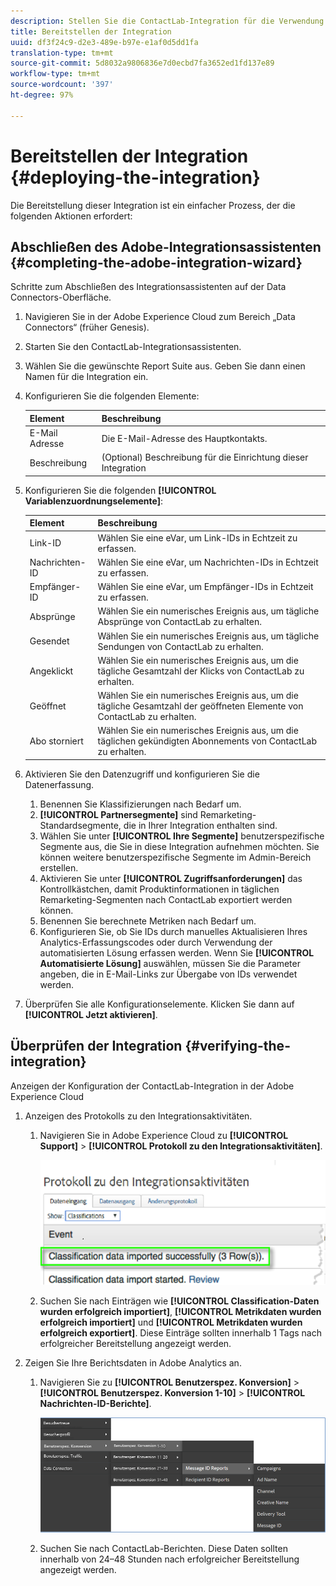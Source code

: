 ```yaml
---
description: Stellen Sie die ContactLab-Integration für die Verwendung in Adobe Analytics bereit.
title: Bereitstellen der Integration
uuid: df3f24c9-d2e3-489e-b97e-e1af0d5dd1fa
translation-type: tm+mt
source-git-commit: 5d8032a9806836e7d0ecbd7fa3652ed1fd137e89
workflow-type: tm+mt
source-wordcount: '397'
ht-degree: 97%

---
```



# Bereitstellen der Integration {#deploying-the-integration}

Die Bereitstellung dieser Integration ist ein einfacher Prozess, der die folgenden Aktionen erfordert:

## Abschließen des Adobe-Integrationsassistenten {#completing-the-adobe-integration-wizard}

Schritte zum Abschließen des Integrationsassistenten auf der Data Connectors-Oberfläche.

1. Navigieren Sie in der Adobe Experience Cloud zum Bereich „Data Connectors“ (früher Genesis).
1. Starten Sie den ContactLab-Integrationsassistenten.
1. Wählen Sie die gewünschte Report Suite aus. Geben Sie dann einen Namen für die Integration ein.
1. Konfigurieren Sie die folgenden Elemente:

   | Element | Beschreibung |
   |---|---|
   | E-Mail  Adresse | Die E-Mail-Adresse des Hauptkontakts. |
   | Beschreibung | (Optional) Beschreibung für die Einrichtung dieser Integration |

1. Konfigurieren Sie die folgenden **[!UICONTROL Variablenzuordnungselemente]**:

   | Element | Beschreibung |
   |---|---|
   | Link-ID | Wählen Sie eine eVar, um Link-IDs in Echtzeit zu erfassen. |
   | Nachrichten-ID | Wählen Sie eine eVar, um Nachrichten-IDs in Echtzeit zu erfassen. |
   | Empfänger-ID | Wählen Sie eine eVar, um Empfänger-IDs in Echtzeit zu erfassen. |
   | Absprünge | Wählen Sie ein numerisches Ereignis aus, um tägliche Absprünge von ContactLab zu erhalten. |
   | Gesendet | Wählen Sie ein numerisches Ereignis aus, um tägliche Sendungen von ContactLab zu erhalten. |
   | Angeklickt | Wählen Sie ein numerisches Ereignis aus, um die tägliche Gesamtzahl der Klicks von ContactLab zu erhalten. |
   | Geöffnet | Wählen Sie ein numerisches Ereignis aus, um die tägliche Gesamtzahl der geöffneten Elemente von ContactLab zu erhalten. |
   | Abo storniert | Wählen Sie ein numerisches Ereignis aus, um die täglichen gekündigten Abonnements von ContactLab zu erhalten. |

1. Aktivieren Sie den Datenzugriff und konfigurieren Sie die Datenerfassung.
   1. Benennen Sie Klassifizierungen nach Bedarf um.
   1. **[!UICONTROL Partnersegmente]** sind Remarketing-Standardsegmente, die in Ihrer Integration enthalten sind.
   1. Wählen Sie unter **[!UICONTROL Ihre Segmente]** benutzerspezifische Segmente aus, die Sie in diese Integration aufnehmen möchten. Sie können weitere benutzerspezifische Segmente im Admin-Bereich erstellen.
   1. Aktivieren Sie unter **[!UICONTROL Zugriffsanforderungen]** das Kontrollkästchen, damit Produktinformationen in täglichen Remarketing-Segmenten nach ContactLab exportiert werden können.
   1. Benennen Sie berechnete Metriken nach Bedarf um.
   1. Konfigurieren Sie, ob Sie IDs durch manuelles Aktualisieren Ihres Analytics-Erfassungscodes oder durch Verwendung der automatisierten Lösung erfassen werden. Wenn Sie **[!UICONTROL Automatisierte Lösung]** auswählen, müssen Sie die Parameter angeben, die in E-Mail-Links zur Übergabe von IDs verwendet werden.
1. Überprüfen Sie alle Konfigurationselemente. Klicken Sie dann auf **[!UICONTROL Jetzt aktivieren]**.

## Überprüfen der Integration {#verifying-the-integration}

Anzeigen der Konfiguration der ContactLab-Integration in der Adobe Experience Cloud

1. Anzeigen des Protokolls zu den Integrationsaktivitäten.
   1. Navigieren Sie in Adobe Experience Cloud zu **[!UICONTROL Support]** > **[!UICONTROL Protokoll zu den Integrationsaktivitäten]**.

      ![](assets/integration_activity_log.png)

   1. Suchen Sie nach Einträgen wie **[!UICONTROL Classification-Daten wurden erfolgreich importiert]**, **[!UICONTROL Metrikdaten wurden erfolgreich importiert]** und **[!UICONTROL Metrikdaten wurden erfolgreich exportiert]**. Diese Einträge sollten innerhalb 1 Tags nach erfolgreicher Bereitstellung angezeigt werden.
1. Zeigen Sie Ihre Berichtsdaten in Adobe Analytics an.
   1. Navigieren Sie zu **[!UICONTROL Benutzerspez. Konversion]** > **[!UICONTROL Benutzerspez. Konversion 1-10]** > **[!UICONTROL Nachrichten-ID-Berichte]**.

      ![](assets/reporting.png)

   1. Suchen Sie nach ContactLab-Berichten. Diese Daten sollten innerhalb von 24–48 Stunden nach erfolgreicher Bereitstellung angezeigt werden.
